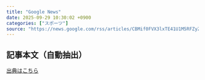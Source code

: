 ```yaml
---
title: "Google News"
date: 2025-09-29 10:30:02 +0900
categories: ["スポーツ"]
source: "https://news.google.com/rss/articles/CBMif0FVX3lxTE41U1M5RFZyZ21FZVRMUFVrZ1E3ZFU3QVhrVjd5VnFqQTZ6bzdvVGlsS1ExeDVYdFkxZllhdW81bjRGbkwtQ29GcU1fbkJsTFJmSU9IdXlYM042NVJ2THVjRVBtanR4b2F4SnBMdDJ0QnhyVkZ6S1ZBUktENGI2VE0?oc=5"
---
```


## 記事本文（自動抽出）
<body class="y0K44d EA71Tc" id="readabilityBody"></body>

[出典はこちら](https://news.google.com/rss/articles/CBMif0FVX3lxTE41U1M5RFZyZ21FZVRMUFVrZ1E3ZFU3QVhrVjd5VnFqQTZ6bzdvVGlsS1ExeDVYdFkxZllhdW81bjRGbkwtQ29GcU1fbkJsTFJmSU9IdXlYM042NVJ2THVjRVBtanR4b2F4SnBMdDJ0QnhyVkZ6S1ZBUktENGI2VE0?oc=5)
